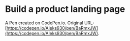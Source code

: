 # Build a product landing page

A Pen created on CodePen.io. Original URL: [https://codepen.io/Aleks930/pen/BaRmxJW](https://codepen.io/Aleks930/pen/BaRmxJW).


